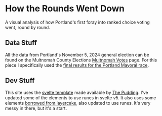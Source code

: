 # How the Rounds Went Down

A visual analysis of how Portland's first foray into ranked choice voting went, round by round.

## Data Stuff

All the data from Portland's November 5, 2024 general election can be found on the Multnomah County Elections [Multnomah Votes](https://rcvresults.multco.us/) page. For this piece I specifically used the [final results for the Portland Mayoral race](https://mcdcselectionsrcvprdst.z5.web.core.windows.net/a18a5db1-04a2-4123-8ccb-de12b485f135_City%20of%20Portland%20Mayor/2024-12-02_15-05-02_report_official.html).

## Dev Stuff

This site uses the [svelte template](https://github.com/the-pudding/svelte-starter) made available by [The Pudding](http://pudding.cool). I've updated some of the elements to use runes in svelte v5. It also uses some elements [borrowed from layercake](https://github.com/mhkeller/layercake), also updated to use runes. It's very messy in there, but it's a start.

